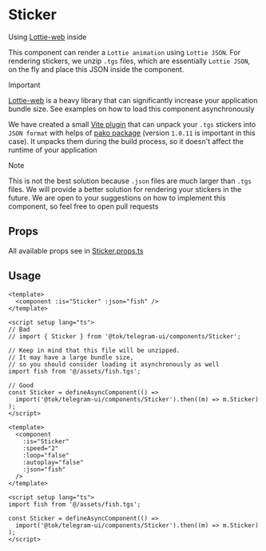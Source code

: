 # Sticker

Using [Lottie-web](https://github.com/airbnb/lottie-web) inside

This component can render a `Lottie animation` using `Lottie JSON`. For rendering stickers, we unzip `.tgs` files, which are essentially `Lottie JSON`, on the fly and place this JSON inside the component.

> [!IMPORTANT]
>
> [Lottie-web](https://github.com/airbnb/lottie-web) is a heavy library that can significantly increase your application bundle size. See examples on how to load this component asynchronously

We have created a small [Vite plugin](../../../../app/_internal/tgs.loader.ts) that can unpack your `.tgs` stickers into `JSON format` with helps of [pako package](https://www.npmjs.com/package/pako/v/1.0.11) (version `1.0.11` is important in this case). It unpacks them during the build process, so it doesn't affect the runtime of your application

> [!NOTE]
>
> This is not the best solution because `.json` files are much larger than `.tgs` files. We will provide a better solution for rendering your stickers in the future.
> We are open to your suggestions on how to implement this component, so feel free to open pull requests

## Props

All available props see in [Sticker.props.ts](./Sticker.props.ts)

## Usage

```vue
<template>
  <component :is="Sticker" :json="fish" />
</template>

<script setup lang="ts">
// Bad
// import { Sticker } from '@tok/telegram-ui/components/Sticker';

// Keep in mind that this file will be unzipped.
// It may have a large bundle size,
// so you should consider loading it asynchronously as well
import fish from '@/assets/fish.tgs';

// Good
const Sticker = defineAsyncComponent(() =>
  import('@tok/telegram-ui/components/Sticker').then((m) => m.Sticker)
);
</script>
```

```vue
<template>
  <component
    :is="Sticker"
    :speed="2"
    :loop="false"
    :autoplay="false"
    :json="fish"
  />
</template>

<script setup lang="ts">
import fish from '@/assets/fish.tgs';

const Sticker = defineAsyncComponent(() =>
  import('@tok/telegram-ui/components/Sticker').then((m) => m.Sticker)
);
</script>
```
